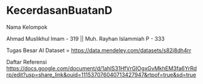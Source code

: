 # KecerdasanBuatanD

Nama Kelompok

Ahmad Muslikhul Imam - 319 || Muh. Rayhan Islammiah P - 333

Tugas Besar AI
Dataset = https://data.mendeley.com/datasets/s82j8dh4rr

Daftar Referensi
https://docs.google.com/document/d/1ahlS31HfVrGIOgxGvMkhEM3fa6YrRdrp/edit?usp=share_link&ouid=111537076040713427947&rtpof=true&sd=true

